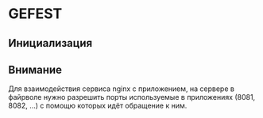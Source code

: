 # GEFEST

## Инициализация

## Внимание
Для взаимодействия сервиса nginx с приложением, на сервере в файрволе нужно 
разрешить порты используемые в приложениях (8081, 8082, ...) с помощю которых
идёт обращение к ним.